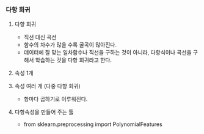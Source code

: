 ### 다항 회귀

1. 다항 회귀
    - 직선 대신 곡선
    - 함수의 차수가 많을 수록 굴곡이 많아진다.
    - 데이터에 잘 맞는 일차함수나 직선을 구하는 것이 아니라, 다항식이나 곡선을 구해서 학습하는 것을 다항 회귀라고 한다.

2. 속성 1개

3. 속성 여러 개 (다중 다항 회귀)
    - 항마다 곱하기로 이루워진다.

4. 다항속성을 만들어 주는 툴
    - from sklearn.preprocessing import PolynomialFeatures
    

